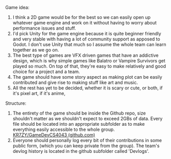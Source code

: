 Game idea:
1. I think a 2D game would be for the best so we can easily open up whatever game engine and work on it without having to worry about performance issues and stuff.
2. I'd pick Unity for the game engine because it is quite beginner friendly and very stable with having a lot of community support as apposed to Godot. I don't use Unity that much so I assume the whole team can learn together as we go on.
3. The best type of games are VFX driven games that have an addictive design, which is why simple games like Balatro or Vampire Survivors get played so much. On top of that, they're easy to make relatively and good choice for a project and a team.
4. The game should have some story aspect as making plot can be easily contributed and give rise to making stuff like art and music.
5. All the rest has yet to be decided, whether it is scary or cute, or both, if it's pixel art, if it's anime, 

Structure:
1. The entirety of the game should be inside the Github repo, size shouldn't matter as we shouldn't expect to exceed 2GBs of data. Every file should be located into an appropriate subfolder as to make everything easily accessible to the whole group. [KR7ZY/GameDevCS4043 (github.com)](https://github.com/KR7ZY/GameDevCS4043)
2. Everyone should personally log every bit of their contributions in some public form, (which you can keep private from the group). The team's devlog history is located in the github subfolder called 'Devlogs'.